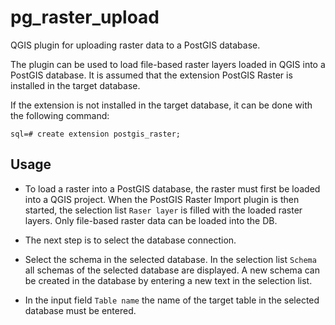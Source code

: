 # pg_raster_upload
QGIS plugin for uploading raster data to a PostGIS database. 

The plugin can be used to load file-based raster layers loaded in QGIS into a PostGIS database. 
It is assumed that the extension PostGIS Raster is installed in the target database.

If the extension is not installed in the target database, it can be done with the following command:

```
sql=# create extension postgis_raster;
```

## Usage

  * To load a raster into a PostGIS database, the raster must first be loaded into a QGIS project. When the PostGIS Raster Import plugin is then started, the selection list `Raser layer` is filled with the loaded raster layers. Only file-based raster data can be loaded into the DB.

  * The next step is to select the database connection.

  * Select the schema in the selected database. In the selection list `Schema` all schemas of the selected database are displayed. A new schema can be created in the database by entering a new text in the selection list.

  * In the input field `Table name` the name of the target table in the selected database must be entered.

